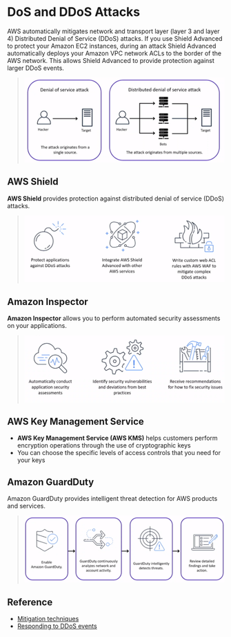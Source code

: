 # DoS and DDoS Attacks

AWS automatically mitigates network and transport layer (layer 3 and layer 4) Distributed Denial of Service (DDoS) attacks. If you use Shield Advanced to protect your Amazon EC2 instances, during an attack Shield Advanced automatically deploys your Amazon VPC network ACLs to the border of the AWS network. This allows Shield Advanced to provide protection against larger DDoS events.

> ![dos-ddos-attacks](assets/img/dos-ddos-attacks.png)

## AWS Shield
**AWS Shield** provides protection against distributed denial of service (DDoS) attacks.

> ![AWS Shield](assets/img/aws-shield-ddos.png)

## Amazon Inspector
**Amazon Inspector** allows you to perform automated security assessments on your applications.

> ![Amazon Inspector](assets/img/aws-inspector.png)

## AWS Key Management Service
* **AWS Key Management Service (AWS KMS)** helps customers perform encryption operations through the use of cryptographic keys
* You can choose the specific levels of access controls that you need for your keys

## Amazon GuardDuty
Amazon GuardDuty provides intelligent threat detection for AWS products and services.

> ![amazon-guardduty](assets/img/amazon-guardduty.png)

## Reference
* [Mitigation techniques](https://docs.aws.amazon.com/whitepapers/latest/aws-best-practices-ddos-resiliency/mitigation-techniques.html)
* [Responding to DDoS events](https://docs.aws.amazon.com/waf/latest/developerguide/ddos-responding.html)